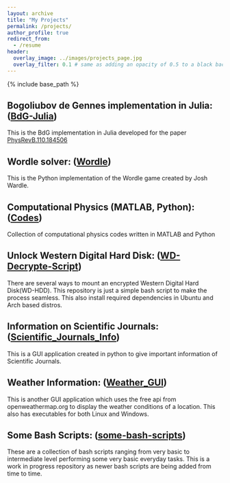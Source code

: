 ```yaml
---
layout: archive
title: "My Projects"
permalink: /projects/
author_profile: true
redirect_from:
  - /resume
header:
  overlay_image: ../images/projects_page.jpg
  overlay_filter: 0.1 # same as adding an opacity of 0.5 to a black background
---
```


{% include base_path %}


## Bogoliubov de Gennes implementation in Julia: ([BdG-Julia](https://github.com/Ravieroy/BdG-Julia))
This is the BdG implementation in Julia developed for the paper [PhysRevB.110.184506](https://journals.aps.org/prb/abstract/10.1103/PhysRevB.110.184506)

## Wordle solver: ([Wordle](https://github.com/Ravieroy/Wordle))
This is the Python implementation of the Wordle game created by Josh Wardle. 

## Computational Physics (MATLAB, Python): ([Codes](https://github.com/Ravieroy/Computational-Physics))
Collection of computational physics codes written in MATLAB and Python

## Unlock Western Digital Hard Disk: ([WD-Decrypte-Script](https://github.com/Ravieroy/WD-Decrypte-Script))
There are several ways to mount an encrypted Western Digital Hard Disk(WD-HDD). This repository is just a simple bash script to make the process seamless.
This also install required dependencies in Ubuntu and Arch based distros.

## Information on Scientific Journals: ([Scientific_Journals_Info](https://github.com/Ravieroy/Scientific_Journals_Info))
This is a GUI application created in python to give important information of Scientific Journals.

## Weather Information: ([Weather_GUI](https://github.com/Ravieroy/Weather_GUI))
This is another GUI application which uses the free api from openweathermap.org to display the weather conditions of a location. 
This also has executables for both Linux and Windows. 

## Some Bash Scripts: ([some-bash-scripts](https://github.com/Ravieroy/some-bash-scripts))
These are a collection of bash scripts ranging from very basic to intermediate level performing some very basic everyday tasks.
This is a work in progress repository as newer bash scripts are being added from time to time.


